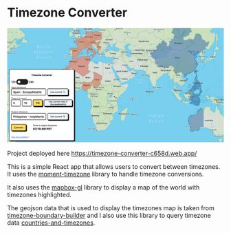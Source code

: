 # Timezone Converter

![Screenshot](./screenshot.png)

Project deployed here https://timezone-converter-c658d.web.app/

This is a simple React app that allows users to convert between timezones. It uses the [moment-timezone](https://momentjs.com/timezone/) library to handle timezone conversions. 

It also uses the [mapbox-gl](https://docs.mapbox.com/mapbox-gl-js/api/) library to display a map of the world with timezones highlighted.

The geojson data that is used to display the timezones map is taken from  [timezone-boundary-builder](https://github.com/evansiroky/timezone-boundary-builder) and I also use this library to query timezone data [countries-and-timezones](https://www.npmjs.com/package/countries-and-timezones).

